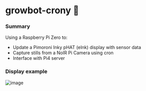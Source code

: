 # growbot-crony 📡


### Summary

Using a Raspberry Pi Zero to:

- Update a Pimoroni Inky pHAT (eInk) display with sensor data
- Capture stills from a NoIR Pi Camera using cron
- Interface with Pi4 server


### Display example

![image](https://user-images.githubusercontent.com/17518047/229149830-bdeaf05e-79b7-4388-97d0-9ecdcfe33236.png)
